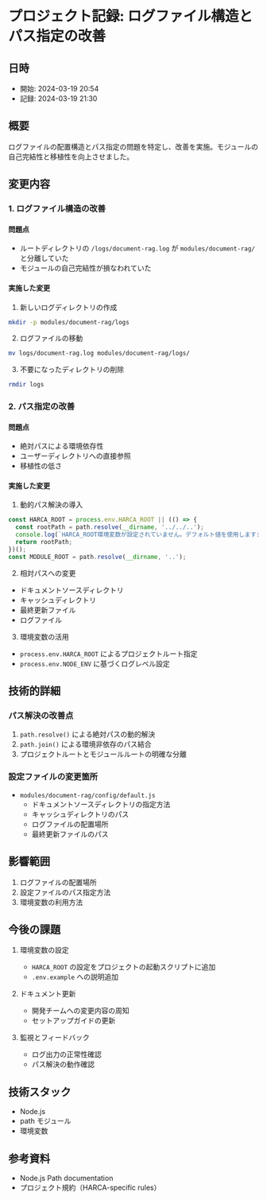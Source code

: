 # プロジェクト記録: ログファイル構造とパス指定の改善

## 日時
- 開始: 2024-03-19 20:54
- 記録: 2024-03-19 21:30

## 概要
ログファイルの配置構造とパス指定の問題を特定し、改善を実施。モジュールの自己完結性と移植性を向上させました。

## 変更内容

### 1. ログファイル構造の改善
#### 問題点
- ルートディレクトリの `/logs/document-rag.log` が `modules/document-rag/` と分離していた
- モジュールの自己完結性が損なわれていた

#### 実施した変更
1. 新しいログディレクトリの作成
```bash
mkdir -p modules/document-rag/logs
```

2. ログファイルの移動
```bash
mv logs/document-rag.log modules/document-rag/logs/
```

3. 不要になったディレクトリの削除
```bash
rmdir logs
```

### 2. パス指定の改善
#### 問題点
- 絶対パスによる環境依存性
- ユーザーディレクトリへの直接参照
- 移植性の低さ

#### 実施した変更
1. 動的パス解決の導入
```javascript
const HARCA_ROOT = process.env.HARCA_ROOT || (() => {
  const rootPath = path.resolve(__dirname, '../../..');
  console.log(`HARCA_ROOT環境変数が設定されていません。デフォルト値を使用します: ${rootPath}`);
  return rootPath;
})();
const MODULE_ROOT = path.resolve(__dirname, '..');
```

2. 相対パスへの変更
- ドキュメントソースディレクトリ
- キャッシュディレクトリ
- 最終更新ファイル
- ログファイル

3. 環境変数の活用
- `process.env.HARCA_ROOT` によるプロジェクトルート指定
- `process.env.NODE_ENV` に基づくログレベル設定

## 技術的詳細

### パス解決の改善点
1. `path.resolve()` による絶対パスの動的解決
2. `path.join()` による環境非依存のパス結合
3. プロジェクトルートとモジュールルートの明確な分離

### 設定ファイルの変更箇所
- `modules/document-rag/config/default.js`
  - ドキュメントソースディレクトリの指定方法
  - キャッシュディレクトリのパス
  - ログファイルの配置場所
  - 最終更新ファイルのパス

## 影響範囲
1. ログファイルの配置場所
2. 設定ファイルのパス指定方法
3. 環境変数の利用方法

## 今後の課題
1. 環境変数の設定
   - `HARCA_ROOT` の設定をプロジェクトの起動スクリプトに追加
   - `.env.example` への説明追加

2. ドキュメント更新
   - 開発チームへの変更内容の周知
   - セットアップガイドの更新

3. 監視とフィードバック
   - ログ出力の正常性確認
   - パス解決の動作確認

## 技術スタック
- Node.js
- path モジュール
- 環境変数

## 参考資料
- Node.js Path documentation
- プロジェクト規約（HARCA-specific rules） 